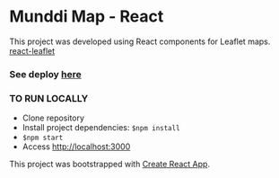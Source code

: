 # Munddi Map - React
This project was developed using React components for Leaflet maps. 
[react-leaflet](https://react-leaflet.js.org/)

### See deploy [here](https://munddi-map-react.netlify.app/)

### TO RUN LOCALLY
- Clone repository
- Install project dependencies: `$npm install`
- `$npm start`
- Access [http://localhost:3000](http://localhost:3000) 

This project was bootstrapped with [Create React App](https://github.com/facebook/create-react-app).
